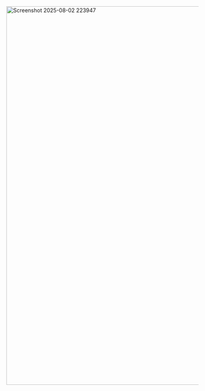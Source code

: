 <img width="1887" height="993" alt="Screenshot 2025-08-02 223947" src="https://github.com/user-attachments/assets/fcc730bd-6b63-4ea8-a59e-20e8dc4930d0" />
